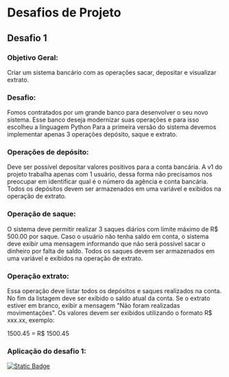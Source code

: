# Desafios de Projeto

## Desafio 1

### Objetivo Geral:
Criar um sistema bancário com as operações sacar, depositar e visualizar extrato.

### Desafio:
Fomos contratados por um grande banco para desenvolver o seu novo sistema. Esse banco deseja modernizar suas operações e para isso escolheu a linguagem Python Para a primeira versão do sistema devemos implementar apenas 3 operações depósito, saque e extrato.

### Operações de depósito:
Deve ser possível depositar valores positivos para a conta bancária. A v1 do projeto trabalha apenas com 1 usuário,
dessa forma não precisamos nos preocupar em identificar qual é o número da agência e conta bancária. Todos os depósitos devem ser armazenados em uma variável e exibidos na operação de extrato.

### Operação de saque:
O sistema deve permitir realizar 3 saques diários com limite máximo de R$ 500.00 por saque. Caso o usuário não tenha saldo em conta, o sistema deve exibir uma mensagem informando que não será possível sacar o dinheiro por falta de saldo. Todos os saques devem ser armazenados em uma variável e exibidos na operação de extrato.

### Operação extrato:
Essa operação deve listar todos os depósitos e saques realizados na conta. No fim da listagem deve ser exibido o
saldo atual da conta. Se o extrato estiver em branco, exibir a
mensagem "Não foram realizadas movimentações". Os valores devem ser exibidos utilizando o formato R$ xxx.xx, exemplo:

1500.45 = R$ 1500.45

### Aplicação do desafio 1:
[![Static Badge](https://img.shields.io/badge/sistema_bancario-v1-fff?style=for-the-badge&labelColor=137d1c)](https://github.com/alves05/Dominando-Python-para-DS/blob/main/Sistema-Bancario-v1.py)


